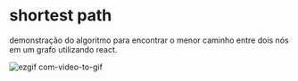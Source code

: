 # shortest path

demonstração do algoritmo para encontrar o menor caminho entre dois nós em um grafo utilizando react.

![ezgif com-video-to-gif](https://user-images.githubusercontent.com/98189814/225426695-bc77bb50-cf1b-4b53-b936-943aa8693960.gif)
